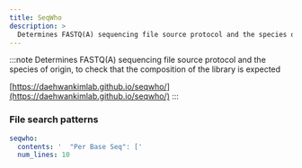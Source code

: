 ```yaml
---
title: SeqWho
description: >
  Determines FASTQ(A) sequencing file source protocol and the species of origin, to check that the composition of the library is expected
---
```


<!--
~~~~~ DO NOT EDIT ~~~~~
This file is autogenerated from the MultiQC module python docstring.
Do not edit the markdown, it will be overwritten.

File path for the source of this content: multiqc/modules/seqwho/seqwho.py
~~~~~~~~~~~~~~~~~~~~~~~
-->

:::note
Determines FASTQ(A) sequencing file source protocol and the species of origin, to check that the composition of the library is expected

[https://daehwankimlab.github.io/seqwho/](https://daehwankimlab.github.io/seqwho/)
:::

### File search patterns

```yaml
seqwho:
  contents: '  "Per Base Seq": ['
  num_lines: 10
```
